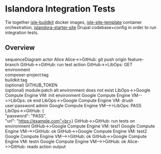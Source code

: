 # Islandora Integration Tests

Tie together [isle-buildkit](https://github.com/Islandora-Devops/isle-buildkit/) docker images, [isle-site-template](https://github.com/islandora-Devops/isle-site-template) container orchestration, [islandora-starter-site](https://github.com/Islandora-Devops/islandora-starter-site) Drupal codebase+config in order to run integration tests.

## Overview

sequenceDiagram
    actor Alice
    Alice->>GitHub: git push origin feature-branch
    GitHub->>GitHub: run test action
    GitHub->>LibOps: GET environment<br>composer-project:tag<br>buildkit:tag<br>(optional) GITHUB_TOKEN<br>(optional) module:patch
    alt environment does not exist
        LibOps->>Google Compute Engine VM: init environment
        Google Compute Engine VM-->>LibOps: ok
    end
    LibOps->>Google Compute Engine VM: drush user:password admin
    Google Compute Engine VM-->>LibOps: PASS
    LibOps->>GitHub: {<br>"password": "PASS",<br>"url": "https://example.com"<br>}
    GitHub->>GitHub: run tests on environment
    GitHub->>Google Compute Engine VM: test1
    Google Compute Engine VM-->>GitHub: ok
    GitHub->>Google Compute Engine VM: test2
    Google Compute Engine VM-->>GitHub: ok
    GitHub->>Google Compute Engine VM: testn
    Google Compute Engine VM-->>GitHub: ok
    Alice->>GitHub: reads action output
```
